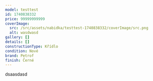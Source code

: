 ```yaml
---
model: testtest
id: 1740838332
price: 99999999999
coverImage:
  src: /src/assets/nabidka/testtest-1740838332/coverImage/src.png
  alt: wasdwasd
gallery: []
details: []
constructionType: Křídlo
condition: Nové
brand: Petrof
finish: Černé
---
```

dsaasdasd
